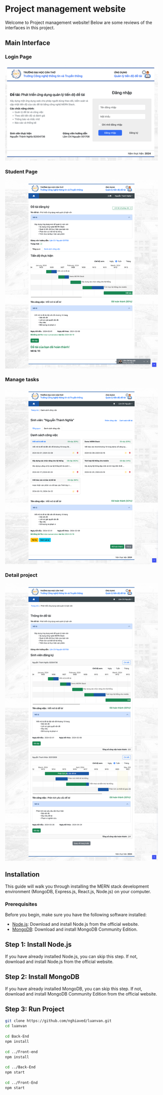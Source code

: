 # Project management website
Welcome to Project management website! Below are some reviews of the interfaces in this project.
## Main Interface
### Login Page
![Login page](https://github.com/nghiaved/luanvan/blob/main/images/login-page.png)
### Student Page
![Student page](https://github.com/nghiaved/luanvan/blob/main/images/student-page.png)
### Manage tasks
![Manage tasks](https://github.com/nghiaved/luanvan/blob/main/images/manage-tasks.png)
### Detail project
![Detail project](https://github.com/nghiaved/luanvan/blob/main/images/detail-project.png)

## Installation
This guide will walk you through installing the MERN stack development environment (MongoDB, Express.js, React.js, Node.js) on your computer.
### Prerequisites
Before you begin, make sure you have the following software installed:
- [Node.js](https://nodejs.org/): Download and install Node.js from the official website.
- [MongoDB](https://www.mongodb.com/try/download/community): Download and install MongoDB Community Edition.
## Step 1: Install Node.js
If you have already installed Node.js, you can skip this step. If not, download and install Node.js from the official website.
## Step 2: Install MongoDB
If you have already installed MongoDB, you can skip this step. If not, download and install MongoDB Community Edition from the official website.
## Step 3: Run Project
```bash
git clone https://github.com/nghiaved/luanvan.git
cd luanvan

cd Back-End
npm install

cd ../Front-end
npm install

cd ../Back-End
npm start

cd ../Front-End
npm start
